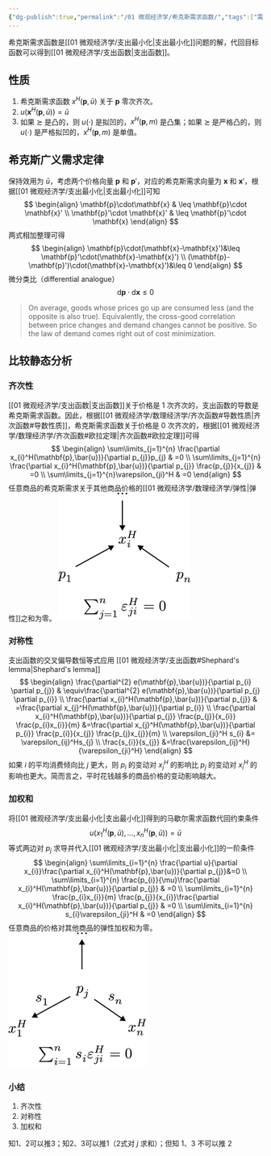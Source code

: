 ```yaml
---
{"dg-publish":true,"permalink":"/01 微观经济学/希克斯需求函数/","tags":["需求理论"],"created":"2024-07-22T16:38:25.000+08:00","updated":"2024-07-22T16:38:25.000+08:00"}
---
```


希克斯需求函数是[[01 微观经济学/支出最小化\|支出最小化]]问题的解，代回目标函数可以得到[[01 微观经济学/支出函数\|支出函数]]。

## 性质

1. 希克斯需求函数 $x^H(\mathbf{p},\bar{u})$ 关于 $\mathbf{p}$ 零次齐次。
2. $u(\mathbf{x}^H(\mathbf{p},\bar{u}))=\bar{u}$
3. 如果 $\succsim$ 是凸的，则 $u(\cdot)$ 是拟凹的，$x^H(\mathbf{p},m)$ 是凸集；如果 $\succsim$ 是严格凸的，则 $u(\cdot)$ 是严格拟凹的，$x^H(\mathbf{p},m)$ 是单值。

## 希克斯广义需求定律

保持效用为 $\bar{u}$，考虑两个价格向量 $\mathbf{p}$ 和 $\mathbf{p}'$，对应的希克斯需求向量为 $\mathbf{x}$ 和 $\mathbf{x}'$，根据[[01 微观经济学/支出最小化\|支出最小化]]可知
$$
\begin{align}
\mathbf{p}\cdot\mathbf{x} & \leq \mathbf{p}\cdot \mathbf{x}' \\
\mathbf{p}'\cdot \mathbf{x}' & \leq \mathbf{p}'\cdot \mathbf{x}
\end{align}
$$
两式相加整理可得
$$
\begin{align}
\mathbf{p}\cdot(\mathbf{x}-\mathbf{x}')&\leq \mathbf{p}'\cdot(\mathbf{x}-\mathbf{x}') \\
(\mathbf{p}-\mathbf{p}')\cdot(\mathbf{x}-\mathbf{x}')&\leq 0
\end{align}
$$
微分类比（differential analogue）
$$
\mathrm{d}\mathbf{p} \cdot\mathrm{d}\mathbf{x}\leq 0
$$
> On average, goods whose prices go up are consumed less (and the opposite is also true). Equivalently, the cross-good correlation between price changes and demand changes cannot be positive. So the law of demand comes right out of cost minimization. 
## 比较静态分析

### 齐次性

[[01 微观经济学/支出函数\|支出函数]]关于价格是 $1$ 次齐次的，支出函数的导数是希克斯需求函数。因此，根据[[01 微观经济学/数理经济学/齐次函数#导数性质\|齐次函数#导数性质]]，希克斯需求函数关于价格是 $0$ 次齐次的，根据[[01 微观经济学/数理经济学/齐次函数#欧拉定理\|齐次函数#欧拉定理]]可得
$$
\begin{align}
\sum\limits_{j=1}^{n} \frac{\partial x_{i}^H(\mathbf{p},\bar{u})}{\partial p_{j}}p_{j} & =0 \\
\sum\limits_{j=1}^{n} \frac{\partial x_{i}^H(\mathbf{p},\bar{u})}{\partial p_{j}} \frac{p_{j}}{x_{j}} & =0 \\
\sum\limits_{j=1}^{n}\varepsilon_{ji}^H & =0
\end{align}
$$
任意商品的希克斯需求关于其他商品价格的[[01 微观经济学/数理经济学/弹性\|弹性]]之和为零。
![齐次性.svg](https://raw.githubusercontent.com/ykonut/picx-images-hosting/master/picgo/image-f4bfe0b650417f580eb12e1d7b59b74e.svg)

### 对称性

支出函数的交叉偏导数恒等式应用 [[01 微观经济学/支出函数#Shephard's lemma\|Shephard's lemma]]
$$
\begin{align}
\frac{\partial^{2} e(\mathbf{p},\bar{u})}{\partial p_{i} \partial p_{j}} & \equiv\frac{\partial^{2} e(\mathbf{p},\bar{u})}{\partial p_{j} \partial p_{i}} \\
\frac{\partial x_{i}^H(\mathbf{p},\bar{u})}{\partial p_{j}} & =\frac{\partial x_{j}^H(\mathbf{p},\bar{u})}{\partial p_{i}} \\
\frac{\partial x_{i}^H(\mathbf{p},\bar{u})}{\partial p_{j}} \frac{p_{j}}{x_{i}} \frac{p_{i}x_{i}}{m} &=\frac{\partial x_{j}^H(\mathbf{p},\bar{u})}{\partial p_{i}} \frac{p_{i}}{x_{j}} \frac{p_{j}x_{j}}{m} \\
\varepsilon_{ji}^H s_{i} &= \varepsilon_{ij}^Hs_{j} \\
\frac{s_{i}}{s_{j}} &=\frac{\varepsilon_{ij}^H}{\varepsilon_{ji}^H} 
\end{align}
$$
如果 $i$ 的平均消费倾向比 $j$ 更大，则 $p_{i}$ 的变动对 $x_{j}^H$ 的影响比 $p_{j}$ 的变动对 $x_{i}^H$ 的影响也更大。简而言之，平时花钱越多的商品价格的变动影响越大。

### 加权和

将[[01 微观经济学/支出最小化\|支出最小化]]得到的马歇尔需求函数代回约束条件
$$
u(x_{1}^H(\mathbf{p},\bar{u}),\dots,x_{n}^H(\mathbf{p},\bar{u})) =\bar{u}
$$
等式两边对 $p_{j}$ 求导并代入[[01 微观经济学/支出最小化\|支出最小化]]的一阶条件
$$
\begin{align}
\sum\limits_{i=1}^{n} \frac{\partial u}{\partial x_{i}}\frac{\partial x_{i}^H(\mathbf{p},\bar{u})}{\partial p_{j}}&=0 \\
\sum\limits_{i=1}^{n} \frac{p_{i}}{\mu}\frac{\partial x_{i}^H(\mathbf{p},\bar{u})}{\partial p_{j}} & =0 \\
\sum\limits_{i=1}^{n} \frac{p_{i}x_{i}}{m} \frac{p_{j}}{x_{i}}\frac{\partial x_{i}^H(\mathbf{p},\bar{u})}{\partial p_{j}} & =0 \\
\sum\limits_{i=1}^{n} s_{i}\varepsilon_{ji}^H & =0
\end{align}
$$
任意商品的价格对其他商品的弹性加权和为零。
![加权和.svg](https://raw.githubusercontent.com/ykonut/picx-images-hosting/master/picgo/image-698ca9ed21847adb19eeb356ad573ed5.svg)

### 小结

1. 齐次性
2. 对称性
3. 加权和

知1、2可以推3；知2、3可以推1（2式对 $j$ 求和）；但知 1、3 不可以推 2